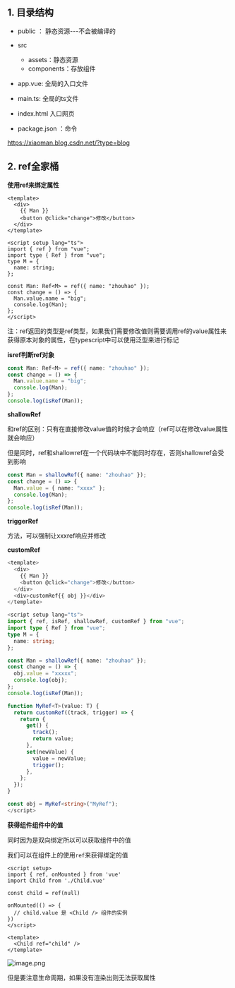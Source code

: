 ## 1. 目录结构

- public ： 静态资源---不会被编译的
- src
  - assets：静态资源
  - components：存放组件
- app.vue: 全局的入口文件
- main.ts: 全局的ts文件

- index.html 入口网页
- package.json ：命令

https://xiaoman.blog.csdn.net/?type=blog

## 2. ref全家桶

**使用ref来绑定属性**

```vue
<template>
  <div>
    {{ Man }}
    <button @click="change">修改</button>
  </div>
</template>

<script setup lang="ts">
import { ref } from "vue";
import type { Ref } from "vue";
type M = {
  name: string;
};

const Man: Ref<M> = ref({ name: "zhouhao" });
const change = () => {
  Man.value.name = "big";
  console.log(Man);
};
</script>
```

注：ref返回的类型是ref类型，如果我们需要修改值则需要调用ref的value属性来获得原本对象的属性，在typescript中可以使用泛型来进行标记

**isref判断ref对象**

```typescript
const Man: Ref<M> = ref({ name: "zhouhao" });
const change = () => {
  Man.value.name = "big";
  console.log(Man);
};
console.log(isRef(Man));
```

**shallowRef**

和ref的区别：只有在直接修改value值的时候才会响应（ref可以在修改value属性就会响应）

但是同时，ref和shallowref在一个代码块中不能同时存在，否则shallowref会受到影响

```typescript
const Man = shallowRef({ name: "zhouhao" });
const change = () => {
  Man.value = { name: "xxxx" };
  console.log(Man);
};
console.log(isRef(Man));
```

**triggerRef**

方法，可以强制让xxxref响应并修改

**customRef**

```typescript
<template>
  <div>
    {{ Man }}
    <button @click="change">修改</button>
  </div>
  <div>customRef{{ obj }}</div>
</template>

<script setup lang="ts">
import { ref, isRef, shallowRef, customRef } from "vue";
import type { Ref } from "vue";
type M = {
  name: string;
};

const Man = shallowRef({ name: "zhouhao" });
const change = () => {
  obj.value = "xxxxx";
  console.log(obj);
};
console.log(isRef(Man));

function MyRef<T>(value: T) {
  return customRef((track, trigger) => {
    return {
      get() {
        track();
        return value;
      },
      set(newValue) {
        value = newValue;
        trigger();
      },
    };
  });
}

const obj = MyRef<string>("MyRef");
</script>
```

**获得组件组件中的值**

同时因为是双向绑定所以可以获取组件中的值

我们可以在组件上的使用`ref`来获得绑定的值

```vue
<script setup>
import { ref, onMounted } from 'vue'
import Child from './Child.vue'

const child = ref(null)

onMounted(() => {
  // child.value 是 <Child /> 组件的实例
})
</script>

<template>
  <Child ref="child" />
</template>

```

![image.png](https://s2.loli.net/2022/10/08/EduQxr9mWMC8gfJ.png)

但是要注意生命周期，如果没有渲染出则无法获取属性

